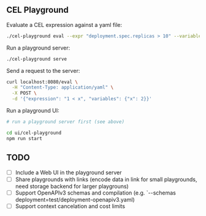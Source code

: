 CEL Playground
--------------

Evaluate a CEL expression against a yaml file:

```sh
./cel-playground eval --expr "deployment.spec.replicas > 10" --variables deployment=test/deployment.yaml
```

Run a playground server:

```sh
./cel-playground serve
```

Send a request to the server:

```sh
curl localhost:8080/eval \
  -H "Content-Type: application/yaml" \
  -X POST \
  -d '{"expression": "1 < x", "variables": {"x": 2}}'
```

Run a playground UI:

```sh
# run a playground server first (see above)

cd ui/cel-playground
npm run start
```

TODO
----

- [ ] Include a Web UI in the playground server
- [ ] Share playgrounds with links (encode data in link for small playgrounds, need storage backend for larger playgrouns)
- [ ] Support OpenAPIv3 schemas and compilation (e.g. `--schemas deployment=test/deployment-openapiv3.yaml)
- [ ] Support context cancelation and cost limits